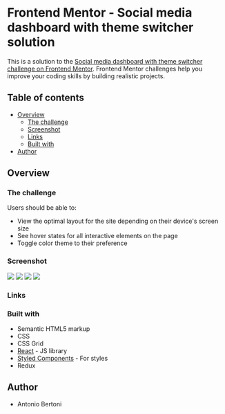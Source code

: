 # Frontend Mentor - Social media dashboard with theme switcher solution

This is a solution to the [Social media dashboard with theme switcher challenge on Frontend Mentor](https://www.frontendmentor.io/challenges/social-media-dashboard-with-theme-switcher-6oY8ozp_H). Frontend Mentor challenges help you improve your coding skills by building realistic projects. 

## Table of contents

- [Overview](#overview)
  - [The challenge](#the-challenge)
  - [Screenshot](#screenshot)
  - [Links](#links)
  - [Built with](#built-with)
- [Author](#author)



## Overview

### The challenge

Users should be able to:

- View the optimal layout for the site depending on their device's screen size
- See hover states for all interactive elements on the page
- Toggle color theme to their preference

### Screenshot

![](./screenshot/01.png)
![](./screenshot/02.png)
![](./screenshot/03.png)
![](./screenshot/04.png)


### Links




### Built with

- Semantic HTML5 markup
- CSS 
- CSS Grid
- [React](https://reactjs.org/) - JS library
- [Styled Components](https://styled-components.com/) - For styles
- Redux


## Author

- Antonio Bertoni
